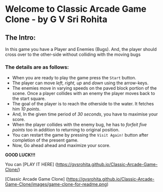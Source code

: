 Welcome to Classic Arcade Game Clone - by G V Sri Rohita
========================================================

## The Intro:
In this game you have a Player and Enemies (Bugs). And, the player should cross over to the other-side without colliding with the moving bugs

### The details are as follows:

- When you are ready to play the game press the `Start` button.
- The player can move *left, right, up* and *down* using the arrow-keys.
- The enemies move in varying speeds on the paved block portion of the scene. Once a player collides with an enemy the player moves back to the start square.
- The goal of the player is to reach the otherside to the water. It fetches him _10 points_. 
- And, In the given time period of *30 seconds*, you have to maximise your score.
- When the player collides with the enemy bug, he has to _forfeit five points_ too in addition to returning to original position.
- You can restart the game by pressing the `Visit Again!` button after completion of the present game.
- Now, Go ahead ahead and maximize your score.

**GOOD LUCK!!!**

You can [PLAY IT HERE] (https://gvsrohita.github.io/Classic-Arcade-Game-Clone/)

[Classic Arcade Game Clone] (https://gvsrohita.github.io/Classic-Arcade-Game-Clone/images/game-clone-for-readme.png)